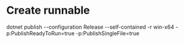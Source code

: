 # Create runnable

dotnet publish --configuration Release --self-contained  -r win-x64 -p:PublishReadyToRun=true -p:PublishSingleFile=true
